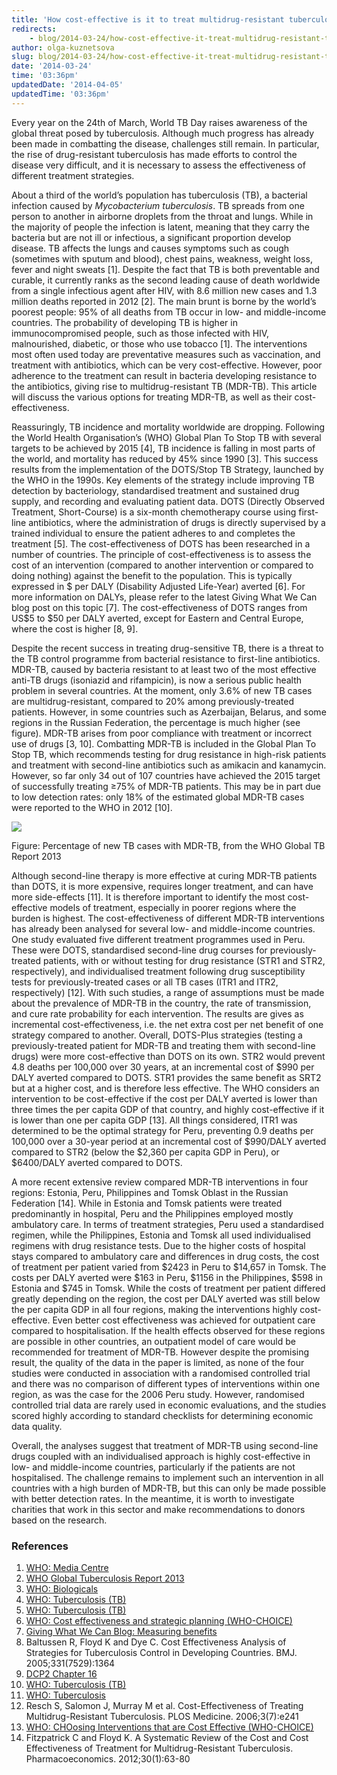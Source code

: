```yaml
---
title: 'How cost-effective is it to treat multidrug-resistant tuberculosis?'
redirects:
    - blog/2014-03-24/how-cost-effective-it-treat-multidrug-resistant-tuberculosis
author: olga-kuznetsova
slug: blog/2014-03-24/how-cost-effective-it-treat-multidrug-resistant-tuberculosis
date: '2014-03-24'
time: '03:36pm'
updatedDate: '2014-04-05'
updatedTime: '03:36pm'
---
```

Every year on the 24th of March, World TB Day raises awareness of the global threat posed by tuberculosis. Although much progress has already been made in combatting the disease, challenges still remain. In particular, the rise of drug-resistant tuberculosis has made efforts to control the disease very difficult, and it is necessary to assess the effectiveness of different treatment strategies.

About a third of the world’s population has tuberculosis (TB), a bacterial infection caused by _Mycobacterium tuberculosis_. TB spreads from one person to another in airborne droplets from the throat and lungs. While in the majority of people the infection is latent, meaning that they carry the bacteria but are not ill or infectious, a significant proportion develop disease. TB affects the lungs and causes symptoms such as cough (sometimes with sputum and blood), chest pains, weakness, weight loss, fever and night sweats [1]. Despite the fact that TB is both preventable and curable, it currently ranks as the second leading cause of death worldwide from a single infectious agent after HIV, with 8.6 million new cases and 1.3 million deaths reported in 2012 [2]. The main brunt is borne by the world’s poorest people: 95% of all deaths from TB occur in low- and middle-income countries. The probability of developing TB is higher in immunocompromised people, such as those infected with HIV, malnourished, diabetic, or those who use tobacco [1]. The interventions most often used today are preventative measures such as vaccination, and treatment with antibiotics, which can be very cost-effective. However, poor adherence to the treatment can result in bacteria developing resistance to the antibiotics, giving rise to multidrug-resistant TB (MDR-TB). This article will discuss the various options for treating MDR-TB, as well as their cost-effectiveness.

Reassuringly, TB incidence and mortality worldwide are dropping. Following the World Health Organisation’s (WHO) Global Plan To Stop TB with several targets to be achieved by 2015 [4], TB incidence is falling in most parts of the world, and mortality has reduced by 45% since 1990 [3]. This success results from the implementation of the DOTS/Stop TB Strategy, launched by the WHO in the 1990s. Key elements of the strategy include improving TB detection by bacteriology, standardised treatment and sustained drug supply, and recording and evaluating patient data. DOTS (Directly Observed Treatment, Short-Course) is a six-month chemotherapy course using first-line antibiotics, where the administration of drugs is directly supervised by a trained individual to ensure the patient adheres to and completes the treatment [5]. The cost-effectiveness of DOTS has been researched in a number of countries. The principle of cost-effectiveness is to assess the cost of an intervention (compared to another intervention or compared to doing nothing) against the benefit to the population. This is typically expressed in $ per DALY (Disability Adjusted Life-Year) averted [6]. For more information on DALYs, please refer to the latest Giving What We Can blog post on this topic [7]. The cost-effectiveness of DOTS ranges from US$5 to $50 per DALY averted, except for Eastern and Central Europe, where the cost is higher [8, 9].

Despite the recent success in treating drug-sensitive TB, there is a threat to the TB control programme from bacterial resistance to first-line antibiotics. MDR-TB, caused by bacteria resistant to at least two of the most effective anti-TB drugs (isoniazid and rifampicin), is now a serious public health problem in several countries. At the moment, only 3.6% of new TB cases are multidrug-resistant, compared to 20% among previously-treated patients. However, in some countries such as Azerbaijan, Belarus, and some regions in the Russian Federation, the percentage is much higher (see figure). MDR-TB arises from poor compliance with treatment or incorrect use of drugs [3, 10]. Combatting MDR-TB is included in the Global Plan To Stop TB, which recommends testing for drug resistance in high-risk patients and treatment with second-line antibiotics such as amikacin and kanamycin. However, so far only 34 out of 107 countries have achieved the 2015 target of successfully treating ≥75% of MDR-TB patients. This may be in part due to low detection rates: only 18% of the estimated global MDR-TB cases were reported to the WHO in 2012 [10].

![](/images/uploads/tb.jpg)

Figure: Percentage of new TB cases with MDR-TB, from the WHO Global TB Report 2013

Although second-line therapy is more effective at curing MDR-TB patients than DOTS, it is more expensive, requires longer treatment, and can have more side-effects [11]. It is therefore important to identify the most cost-effective models of treatment, especially in poorer regions where the burden is highest. The cost-effectiveness of different MDR-TB interventions has already been analysed for several low- and middle-income countries. One study evaluated five different treatment programmes used in Peru. These were DOTS, standardised second-line drug courses for previously-treated patients, with or without testing for drug resistance (STR1 and STR2, respectively), and individualised treatment following drug susceptibility tests for previously-treated cases or all TB cases (ITR1 and ITR2, respectively) [12]. With such studies, a range of assumptions must be made about the prevalence of MDR-TB in the country, the rate of transmission, and cure rate probability for each intervention. The results are gives as incremental cost-effectiveness, i.e. the net extra cost per net benefit of one strategy compared to another. Overall, DOTS-Plus strategies (testing a previously-treated patient for MDR-TB and treating them with second-line drugs) were more cost-effective than DOTS on its own. STR2 would prevent 4.8 deaths per 100,000 over 30 years, at an incremental cost of $990 per DALY averted compared to DOTS. STR1 provides the same benefit as SRT2 but at a higher cost, and is therefore less effective. The WHO considers an intervention to be cost-effective if the cost per DALY averted is lower than three times the per capita GDP of that country, and highly cost-effective if it is lower than one per capita GDP [13]. All things considered, ITR1 was determined to be the optimal strategy for Peru, preventing 0.9 deaths per 100,000 over a 30-year period at an incremental cost of $990/DALY averted compared to STR2 (below the $2,360 per capita GDP in Peru), or $6400/DALY averted compared to DOTS.

A more recent extensive review compared MDR-TB interventions in four regions: Estonia, Peru, Philippines and Tomsk Oblast in the Russian Federation [14]. While in Estonia and Tomsk patients were treated predominantly in hospital, Peru and the Philippines employed mostly ambulatory care. In terms of treatment strategies, Peru used a standardised regimen, while the Philippines, Estonia and Tomsk all used individualised regimens with drug resistance tests. Due to the higher costs of hospital stays compared to ambulatory care and differences in drug costs, the cost of treatment per patient varied from $2423 in Peru to $14,657 in Tomsk. The costs per DALY averted were $163 in Peru, $1156 in the Philippines, $598 in Estonia and $745 in Tomsk. While the costs of treatment per patient differed greatly depending on the region, the cost per DALY averted was still below the per capita GDP in all four regions, making the interventions highly cost-effective. Even better cost effectiveness was achieved for outpatient care compared to hospitalisation. If the health effects observed for these regions are possible in other countries, an outpatient model of care would be recommended for treatment of MDR-TB. However despite the promising result, the quality of the data in the paper is limited, as none of the four studies were conducted in association with a randomised controlled trial and there was no comparison of different types of interventions within one region, as was the case for the 2006 Peru study. However, randomised controlled trial data are rarely used in economic evaluations, and the studies scored highly according to standard checklists for determining economic data quality.

Overall, the analyses suggest that treatment of MDR-TB using second-line drugs coupled with an individualised approach is highly cost-effective in low- and middle-income countries, particularly if the patients are not hospitalised. The challenge remains to implement such an intervention in all countries with a high burden of MDR-TB, but this can only be made possible with better detection rates. In the meantime, it is worth to investigate charities that work in this sector and make recommendations to donors based on the research.

### References

1.  [WHO: Media Centre](http://www.who.int/mediacentre/factsheets/fs104/en/)
2.  [WHO Global Tuberculosis Report 2013](http://www.who.int/tb/publications/global_report/en/)
3.  [WHO: Biologicals](http://www.who.int/biologicals/areas/vaccines/bcg/en/)
4.  [WHO: Tuberculosis (TB)](http://www.who.int/tb/features_archive/global_plan_to_stop_tb/en/)
5.  [WHO: Tuberculosis (TB)](http://www.who.int/tb/dots/whatisdots/en/)
6.  [WHO: Cost effectiveness and strategic planning (WHO-CHOICE)](http://www.who.int/choice/en/)
7.  [Giving What We Can Blog: Measuring benefits](http://www.givingwhatwecan.org/blog/2014-03-04/measuring-benefits)
8.  Baltussen R, Floyd K and Dye C. Cost Effectiveness Analysis of Strategies for Tuberculosis Control in Developing Countries. BMJ. 2005;331(7529):1364
9.  [DCP2 Chapter 16](http://files.dcp2.org/pdf/DCP/DCP16.pdf)
10.  [WHO: Tuberculosis (TB)](http://www.who.int/tb/challenges/mdr/en/)
11.  [WHO: Tuberculosis](http://www.who.int/mediacentre/factsheets/fs104/en/print.html)
12.  Resch S, Salomon J, Murray M et al. Cost-Effectiveness of Treating Multidrug-Resistant Tuberculosis. PLOS Medicine. 2006;3(7):e241
13.  [WHO: CHOosing Interventions that are Cost Effective (WHO-CHOICE)](http://www.who.int/choice/costs/CER_thresholds/en/)
14.  Fitzpatrick C and Floyd K. A Systematic Review of the Cost and Cost Effectiveness of Treatment for Multidrug-Resistant Tuberculosis. Pharmacoeconomics. 2012;30(1):63-80